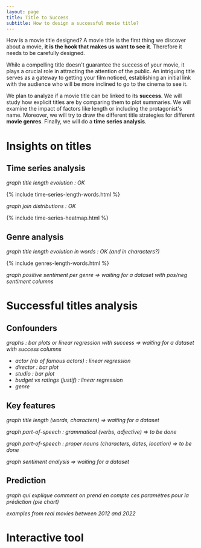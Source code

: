 ```yaml
---
layout: page
title: Title to Success
subtitle: How to design a successful movie title?
---
```


How is a movie title designed? A movie title is the first thing we discover about a movie, **it is the hook that makes us want to see it**. Therefore it needs to be carefully designed.

While a compelling title doesn't guarantee the success of your movie, it plays a crucial role in attracting the attention of the public. An intriguing title serves as a gateway to getting your film noticed, establishing an initial link with the audience who will be more inclined to go to the cinema to see it.

We plan to analyze if a movie title can be linked to its **success**. We will study how explicit titles are by comparing them to plot summaries. We will examine the impact of factors like length or including the protagonist's name. Moreover, we will try to draw the different title strategies for different **movie genres**. Finally, we will do a **time series analysis**.

# Insights on titles

## Time series analysis

*graph title length evolution : OK*

{% include time-series-length-words.html %}

*graph join distributions : OK*

{% include time-series-heatmap.html %}

## Genre analysis

*graph title length evolution in words : OK (and in characters?)*

{% include genres-length-words.html %}

*graph positive sentiment per genre => waiting for a dataset with pos/neg sentiment columns*
 
# Successful titles analysis

## Confounders

*graphs : bar plots or linear regression with success => waiting for a dataset with success columns*
- *actor (nb of famous actors) : linear regression*
- *director : bar plot*
- *studio  : bar plot*
- *budget vs ratings (justif) : linear regression*
- *genre*

## Key features

*graph title length (words, characters) => waiting for a dataset*

*graph part-of-speech : grammatical (verbs, adjective) => to be done*

*graph part-of-speech : proper nouns (characters, dates, location) => to be done*

*graph sentiment analysis => waiting for a dataset*

## Prediction

*graph qui explique comment on prend en compte ces paramètres pour la prédiction (pie chart)*

*examples from real movies between 2012 and 2022*

# Interactive tool
